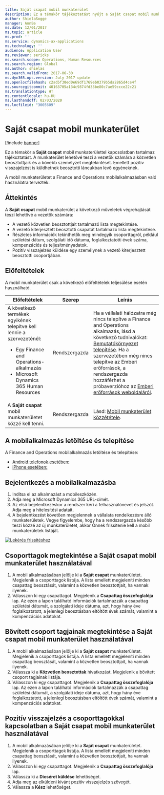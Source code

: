 ```yaml
---
title: Saját csapat mobil munkaterület
description: Ez a témakör tájékoztatást nyújt a Saját csapat mobil munkaterületről, amely lehetővé teszi a vezetők számára a közvetlen beosztottjaik és a bővebb személyzet megtekintését. A felhasználók emellett pozitív visszajelzést is küldhetnek beosztotti láncukban levő egyéneknek.
author: ShielaSogge
manager: AnnBe
ms.date: 12/01/2017
ms.topic: article
ms.prod: ''
ms.service: dynamics-ax-applications
ms.technology: ''
audience: Application User
ms.reviewer: sericks
ms.search.scope: Operations, Human Resources
ms.search.region: Global
ms.author: shielas
ms.search.validFrom: 2017-06-30
ms.dyn365.ops.version: July 2017 update
ms.openlocfilehash: c2ad5f30ed0e69df1769eb0379b5da2865d4ce4f
ms.sourcegitcommit: 40163705a134c9874fd33be80c7ae59ccce22c21
ms.translationtype: HT
ms.contentlocale: hu-HU
ms.lasthandoff: 02/03/2020
ms.locfileid: "3005609"
---
```

# <a name="my-team-mobile-workspace"></a>Saját csapat mobil munkaterület

[!include [banner](../includes/banner.md)]

Ez a témakör a **Saját csapat** mobil munkaterülettel kapcsolatban tartalmaz tájékoztatást. A munkaterület lehetővé teszi a vezetők számára a közvetlen beosztottjaik és a bővebb személyzet megtekintését. Emellett pozitív visszajelzést is küldhetnek beosztotti láncukban levő egyéneknek.

A mobil munkaterületet a Finance and Operations mobilalkalmazásban való használatra tervezték.

## <a name="overview"></a>Áttekintés 
A **Saját csapat** mobil munkaterület a következő műveletek végrehajtását teszi lehetővé a vezetők számára:

- A vezető közvetlen beosztottjait tartalmazó lista megtekintése.
- A vezető kiterjesztett beosztotti csapatát tartalmazó lista megtekintése.
- Részletes információk tekinthetők meg mindegyik csoporttagról, például születési dátum, szolgálati idő dátuma, foglalkoztatotti évek száma, kompenzációs és teljesítményadatok.
- Pozitív visszajelzés küldése egy személynek a vezető kiterjesztett beosztotti csoportjában.

## <a name="prerequisites"></a>Előfeltételek
A mobil munkaterület csak a következő előfeltételek teljesülése esetén használható.

<table>
<thead>
<tr class="header">
<th>Előfeltételek</th>
<th>Szerep</th>
<th>Leírás</th>
</tr>
</thead>
<tbody>
<tr class="odd">
<td>A következő termékek egyikének telepítve kell lennie a szervezeténél:
<ul><li>Egy Finance and Operations-alkalmazás</li>
<li>Microsoft Dynamics 365 Human Resources</li>
</ul>
</td>
<td>Rendszergazda</td>
<td>Ha a vállalati hálózatra még nincs telepítve a Finance and Operations alkalmazás, lásd a következő tudnivalókat: <a href="../deployment/deploy-demo-environment.md">Bemutatókörnyezet telepítése</a>. Ha a szervezetében még nincs telepítve az Emberi erőforrások, a rendszergazda hozzáférhet a próbaverzióhoz az <a href="https://dynamics.microsoft.com/human-resources/overview/">Emberi erőforrások weboldaláról</a>.
</td>
</tr>
<tr class="even">
<td>A <strong>Saját csapat</strong> mobil munkaterületet közzé kell tenni.</td>
<td>Rendszergazda</td>
<td>Lásd: <a href="publish-mobile-workspace.md">Mobil munkaterület közzététele</a>.</td>
</tr>
</tbody>
</table>

## <a name="download-and-install-the-mobile-app"></a>A mobilalkalmazás letöltése és telepítése

A Finance and Operations mobilalkalmazás letöltése és telepítése:

-   [Android telefonok esetében:](https://go.microsoft.com/fwlink/?linkid=850662)
-   [iPhone esetében:](https://go.microsoft.com/fwlink/?linkid=850663)

## <a name="sign-in-to-the-mobile-app"></a>Bejelentkezés a mobilalkalmazásba
1.  Indítsa el az alkalmazást a mobileszközén.
2.  Adja meg a Microsoft Dynamics 365 URL-címét.
3.  Az első bejelentkezéskor a rendszer kéri a felhasználónevet és jelszót. Adja meg a hitelesítési adatait.
4.  A bejelentkezést követően megjelennek a vállalata rendelkezésre álló munkaterületek. Vegye figyelembe, hogy ha a rendszergazda később teszi közzé az új munkaterületet, akkor Önnek frissítenie kell a mobil munkaterületek listáját.

[![Lekérés frissítéshez](./media/pull-to-refresh-list-of-workspaces-183x300.png)](./media/pull-to-refresh-list-of-workspaces.png)

## <a name="view-team-members-by-using-the-my-team-mobile-workspace"></a>Csoporttagok megtekintése a Saját csapat mobil munkaterület használatával
1.  A mobil alkalmazásában jelölje ki a **Saját csapat** munkaterületet. Megjelenik a csoporttagok listája. A lista emellett megjeleníti minden csapattag beosztását, valamint a közvetlen beosztottjait, ha vannak ilyenek.
2.  Válasszon ki egy csapattagot. Megjelenik a **Csapattag összefoglalója** lap. Az ezen a lapon található információk tartalmazzák a csapattag születési dátumát, a szolgálati ideje dátuma, azt, hogy hány éve foglalkoztatott, a jelenlegi beosztásban eltöltött évek számát, valamint a kompenzációs adatokat.

## <a name="view-extended-team-members-by-using-the-my-team-mobile-workspace"></a>Bővített csoport tagjainak megtekintése a Saját csapat mobil munkaterület használatával
1.  A mobil alkalmazásában jelölje ki a **Saját csapat** munkaterületet. Megjelenik a csoporttagok listája. A lista emellett megjeleníti minden csapattag beosztását, valamint a közvetlen beosztottjait, ha vannak ilyenek.
1.  Válassza ki a **Közvetlen beosztottak** hivatkozást. Megjelenik a bővített csoport tagjainak listája.
1.  Válasszon ki egy csapattagot. Megjelenik a **Csapattag összefoglalója** lap. Az ezen a lapon található információk tartalmazzák a csapattag születési dátumát, a szolgálati ideje dátuma, azt, hogy hány éve foglalkoztatott, a jelenlegi beosztásban eltöltött évek számát, valamint a kompenzációs adatokat.

## <a name="send-praise-about-team-members-by-using-the-my-team-mobile-workspace"></a>Pozitív visszajelzés a csoporttagokkal kapcsolatban a Saját csapat mobil munkaterület használatával
1.  A mobil alkalmazásában jelölje ki a **Saját csapat** munkaterületet. Megjelenik a csoporttagok listája. A lista emellett megjeleníti minden csapattag beosztását, valamint a közvetlen beosztottjait, ha vannak ilyenek.
1.  Válasszon ki egy csapattagot. Megjelenik a **Csapattag összefoglalója** lap.
1.  Válassza ki a **Dicséret küldése** lehetőséget. 
1. Adja meg az elküldeni kívánt pozitív visszajelzés szövegét. 
1. Válassza a **Kész** lehetőséget.
